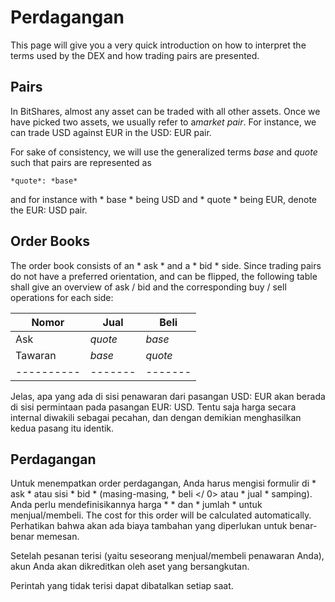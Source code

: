 # Perdagangan

This page will give you a very quick introduction on how to interpret the terms used by the DEX and how trading pairs are presented.

## Pairs

In BitShares, almost any asset can be traded with all other assets. Once we have picked two assets, we usually refer to a*market pair*. For instance, we can trade USD against EUR in the USD: EUR pair.

For sake of consistency, we will use the generalized terms *base* and *quote* such that pairs are represented as

    *quote*: *base*
    

and for instance with * base * being USD and * quote * being EUR, denote the EUR: USD pair.

## Order Books

The order book consists of an * ask * and a * bid * side. Since trading pairs do not have a preferred orientation, and can be flipped, the following table shall give an overview of ask / bid and the corresponding buy / sell operations for each side:

| Nomor         | Jual      | Beli      |
| ------------- | --------- | --------- |
| Ask           | *quote*   | *base*    |
| Tawaran       | *base*    | *quote*   |
| \---\---\---- | \---\---- | \---\---- |

Jelas, apa yang ada di sisi penawaran dari pasangan USD: EUR akan berada di sisi permintaan pada pasangan EUR: USD. Tentu saja harga secara internal diwakili sebagai pecahan, dan dengan demikian menghasilkan kedua pasang itu identik.

## Perdagangan

Untuk menempatkan order perdagangan, Anda harus mengisi formulir di * ask * atau sisi * bid * (masing-masing, * beli </ 0> atau * jual * samping). Anda perlu mendefinisikannya harga * * dan * jumlah * untuk menjual/membeli. The cost for this order will be calculated automatically. Perhatikan bahwa akan ada biaya tambahan yang diperlukan untuk benar-benar memesan.</p> 

Setelah pesanan terisi (yaitu seseorang menjual/membeli penawaran Anda), akun Anda akan dikreditkan oleh aset yang bersangkutan.

Perintah yang tidak terisi dapat dibatalkan setiap saat.